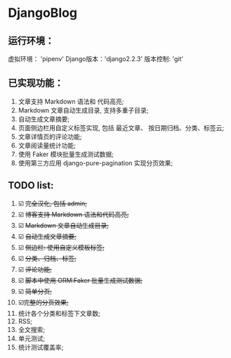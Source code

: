 # DjangoBlog

## 运行环境：

  虚拟环境：  'pipenv'
  Django版本：'django2.2.3'
  版本控制:   'git'


## 已实现功能：

1. 文章支持 Markdown 语法和 代码高亮;
2. Markdown 文章自动生成目录, 支持多重子目录;
3. 自动生成文章摘要;
4. 页面侧边栏用自定义标签实现, 包括 最近文章、
   按日期归档、分类、标签云;
5. 文章详情页的评论功能;
6. 文章阅读量统计功能;
7. 使用 Faker 模块批量生成测试数据;
8. 使用第三方应用 django-pure-pagination 实现分页效果;


## TODO list:

1.  :ballot_box_with_check: ~~完全汉化, 包括 admin;~~ 
2.  :ballot_box_with_check: ~~博客支持 Markdown 语法和代码高亮;~~
3.  :ballot_box_with_check: ~~Markdown 文章自动生成目录;~~
4.  :ballot_box_with_check: ~~自动生成文章摘要;~~
5.  :ballot_box_with_check: ~~侧边栏: 使用自定义模板标签;~~
6.  :ballot_box_with_check: ~~分类、归档、标签;~~
7.  :ballot_box_with_check: ~~评论功能;~~
8.  :ballot_box_with_check: ~~脚本中使用 ORM:Faker 批量生成测试数据;~~
9.  :ballot_box_with_check: ~~简单分页;~~
10. :ballot_box_with_check:~~完整的分页效果;~~
11. 统计各个分类和标签下文章数;
12. RSS;
13. 全文搜索;
14. 单元测试;
15. 统计测试覆盖率;
